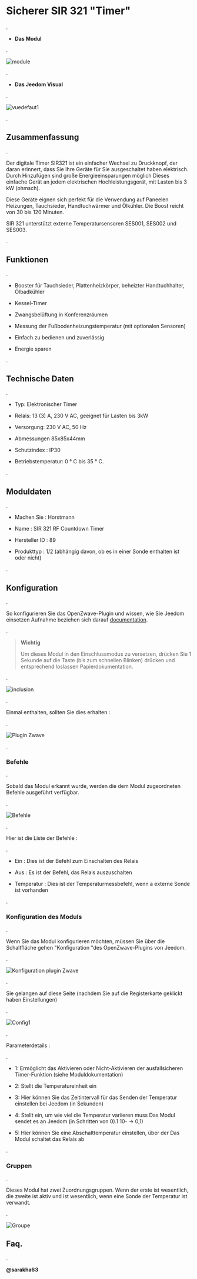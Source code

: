 Sicherer SIR 321 "Timer" 
======================

\.

-   **Das Modul**

\.

![module](images/secure.sir321/module.jpg)

\.

-   **Das Jeedom Visual**

\.

![vuedefaut1](images/secure.sir321/vuedefaut1.jpg)

\.

Zusammenfassung 
------

\.

Der digitale Timer SIR321 ist ein einfacher Wechsel zu
Druckknopf, der daran erinnert, dass Sie Ihre Geräte für Sie ausgeschaltet haben
elektrisch. Durch Hinzufügen sind große Energieeinsparungen möglich
Dieses einfache Gerät an jedem elektrischen Hochleistungsgerät,
mit Lasten bis 3 kW (ohmsch).

Diese Geräte eignen sich perfekt für die Verwendung auf Paneelen
Heizungen, Tauchsieder, Handtuchwärmer und Ölkühler. Die
Boost reicht von 30 bis 120 Minuten.

SIR 321 unterstützt externe Temperatursensoren SES001,
SES002 und SES003.

\.

Funktionen 
---------

\.

-   Booster für Tauchsieder, Plattenheizkörper, beheizter Handtuchhalter,
    Ölbadkühler

-   Kessel-Timer

-   Zwangsbelüftung in Konferenzräumen

-   Messung der Fußbodenheizungstemperatur (mit optionalen Sensoren)

-   Einfach zu bedienen und zuverlässig

-   Energie sparen

\.

Technische Daten 
---------------------------

\.

-   Typ: Elektronischer Timer

-   Relais: 13 (3) A, 230 V AC, geeignet für Lasten bis
    3kW

-   Versorgung: 230 V AC, 50 Hz

-   Abmessungen 85x85x44mm

-   Schutzindex : IP30

-   Betriebstemperatur: 0 ° C bis 35 ° C.

\.

Moduldaten 
-----------------

\.

-   Machen Sie : Horstmann

-   Name : SIR 321 RF Countdown Timer

-   Hersteller ID : 89

-   Produkttyp : 1/2 (abhängig davon, ob es in einer Sonde enthalten ist
    oder nicht)

\.

Konfiguration 
-------------

\.

So konfigurieren Sie das OpenZwave-Plugin und wissen, wie Sie Jeedom einsetzen
Aufnahme beziehen sich darauf
[documentation](https://jeedom.fr/doc/documentation/plugins/openzwave/de_DE/openzwave.html).

\.

> **Wichtig**
>
> Um dieses Modul in den Einschlussmodus zu versetzen, drücken Sie 1 Sekunde auf
> die Taste (bis zum schnellen Blinken) drücken und entsprechend loslassen
> Papierdokumentation.

\.

![inclusion](images/secure.sir321/inclusion.jpg)

\.

Einmal enthalten, sollten Sie dies erhalten :

\.

![Plugin Zwave](images/secure.sir321/information.jpg)

\.

### Befehle 

\.

Sobald das Modul erkannt wurde, werden die dem Modul zugeordneten Befehle ausgeführt
verfügbar.

\.

![Befehle](images/secure.sir321/commandes.jpg)

\.

Hier ist die Liste der Befehle :

\.

-   Ein : Dies ist der Befehl zum Einschalten des Relais

-   Aus : Es ist der Befehl, das Relais auszuschalten

-   Temperatur : Dies ist der Temperaturmessbefehl, wenn a
    externe Sonde ist vorhanden

\.

### Konfiguration des Moduls 

\.

Wenn Sie das Modul konfigurieren möchten, müssen Sie über die Schaltfläche gehen
"Konfiguration "des OpenZwave-Plugins von Jeedom.

\.

![Konfiguration plugin Zwave](images/plugin/bouton_configuration.jpg)

\.

Sie gelangen auf diese Seite (nachdem Sie auf die Registerkarte geklickt haben
Einstellungen)

\.

![Config1](images/secure.sir321/config1.jpg)

\.

Parameterdetails :

\.

-   1: Ermöglicht das Aktivieren oder Nicht-Aktivieren der ausfallsicheren Timer-Funktion (siehe
    Moduldokumentation)

-   2: Stellt die Temperatureinheit ein

-   3: Hier können Sie das Zeitintervall für das Senden der Temperatur einstellen
    bei Jeedom (in Sekunden)

-   4: Stellt ein, um wie viel die Temperatur variieren muss
    Das Modul sendet es an Jeedom (in Schritten von 0).1 10- → 0,1)

-   5: Hier können Sie eine Abschalttemperatur einstellen, über der
    Das Modul schaltet das Relais ab

\.

### Gruppen 

\.

Dieses Modul hat zwei Zuordnungsgruppen. Wenn der erste ist
wesentlich, die zweite ist aktiv und ist wesentlich, wenn eine Sonde
der Temperatur ist verwandt.

\.

![Groupe](images/secure.sir321/groupe.jpg)

Faq. 
------

\.

**@sarakha63**
